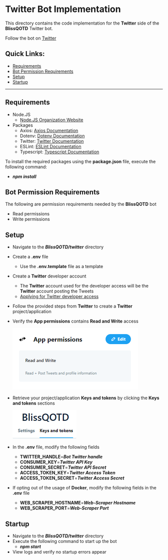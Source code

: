 # Twitter Bot Implementation
This directory contains the code implementation for the **Twitter** side of the **BlissQOTD** Twitter bot.

Follow the bot on [Twitter](https://twitter.com/BlissQOTD)

## Quick Links:
- [Requirements](#requirements)
- [Bot Permission Requirements](#bot-permission-requirements)
- [Setup](#setup)
- [Startup](#startup)

----------------------------------

## Requirements
- Node.JS
  - [Node.JS Organization Website](https://nodejs.org/en/)
- Packages
  - Axios: [Axios Documentation](https://www.npmjs.com/package/axios)
  - Dotenv: [Dotenv Documentation](https://www.npmjs.com/package/dotenv)
  - Twitter: [Twitter Documentation](https://www.npmjs.com/package/twitter)
  - ESLint: [ESLint Documentation](https://www.npmjs.com/package/eslint)
  - Typescript: [Typescript Documentation](https://www.npmjs.com/package/typescript)

To install the required packages using the **package.json** file, execute the following command:
- ***npm install***

## Bot Permission Requirements
The following are permission requirements needed by the **BlissQOTD** bot
 - Read permissions
 - Write permissions

## Setup
- Navigate to the ***BlissQOTD/twitter*** directory 
- Create a **.env** file
  - Use the **.env.template** file as a template
- Create a **Twitter** developer account
  - The **Twitter** account used for the developer access will be the **Twitter** account posting the Tweets
  - [Applying for Twitter developer access](https://developer.twitter.com/en/apply-for-access)
- Follow the provided steps from **Twitter** to create a **Twitter** project/application
- Verify the **App permissions** contains **Read and Write** access

  ![Read/Write Acess](/twitter/images/read-write-access.PNG)
- Retrieve your project/application **Keys and tokens** by clicking the **Keys and tokens** sections

  ![Keys and tokens](/twitter/images/tokens-section.PNG)
- In the **.env** file, modify the following fields
  - **TWITTER_HANDLE**=***Bot Twitter handle***
  - **CONSUMER_KEY**=***Twitter API Key***
  - **CONSUMER_SECRET**=***Twitter API Secret***
  - **ACCESS_TOKEN_KEY**=***Twitter Access Token***
  - **ACCESS_TOKEN_SECRET**=***Twitter Access Secret***
- If opting out of the usage of **Docker**, modify the following fields in the **.env** file
  - **WEB_SCRAPER_HOSTNAME**=***Web-Scraper Hostname***
  - **WEB_SCRAPER_PORT**=***Web-Scraper Port***

## Startup
- Navigate to the ***BlissQOTD/twitter*** directory
- Execute the following command to start up the bot
  - ***npm start***
- View logs and verify no startup errors appear
